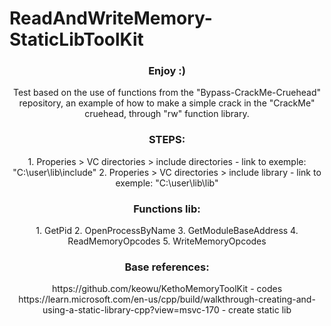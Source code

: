 # ReadAndWriteMemory-StaticLibToolKit

<h3 align="center"> Enjoy :)</h3>
 
 <p align="center">Test based on the use of functions from the "Bypass-CrackMe-Cruehead" repository, 
 an example of how to make a simple crack in the "CrackMe" cruehead, through "rw" function library. </p>
	
		
<h3 align="center">STEPS: </h3>
	
<p align="center">1. Properies > VC directories > include directories - link to exemple: "C:\user\lib\include"
2. Properies > VC directories > include library - link to exemple: "C:\user\lib\lib"</p>
    
<h3 align="center">Functions lib: </h3>
		
<p align="center">1. GetPid                                      
2. OpenProcessByName                           
3. GetModuleBaseAddress                         
4. ReadMemoryOpcodes                            
5. WriteMemoryOpcodes</p>

<h3 align="center">Base references: </h3>

<p align="center">https://github.com/keowu/KethoMemoryToolKit - codes <br> 
https://learn.microsoft.com/en-us/cpp/build/walkthrough-creating-and-using-a-static-library-cpp?view=msvc-170 - create static lib</p>
